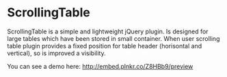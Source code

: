 ScrollingTable
==============

ScrollingTable is a simple and lightweight jQuery plugin. Is designed for large tables which have been stored in small container. When user scrolling table plugin provides a fixed position for table header (horisontal and vertical), so is improved a visibility.

You can see a demo here: http://embed.plnkr.co/Z8HBb9/preview
